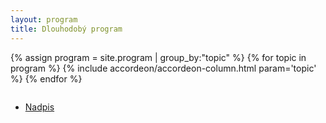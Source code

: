 ```yaml
---
layout: program
title: Dlouhodobý program
---
```


{% assign program = site.program | group_by:"topic" %}
{% for topic in program %}
  {% include accordeon/accordeon-column.html param='topic' %}
{% endfor %}


<div class="medium-12 large-4 columns o-section-block--medium">
  <ul class="c-widget-accordion c-widget-accordion--unstacksibling c-widget-accordion--topspace" data-accordion="" data-allow-all-closed="true">
    <li class="c-widget-accordion-item" data-accordion-item="">
      <a href="http://www.seznam.cz" class="c-widget-accordion-link">
        <span class="c-widget-accordion__title c-widget-accordion__title--noicon c-widget-accordion__title--plain">Nadpis</span>
      </a>
    </li>
  </ul>
</div>
